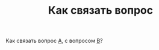 ﻿---
title: "Как связать вопрос"
se.owner.user_id: 188116
se.owner.display_name: "hedgehogues"
se.owner.link: "https://ru.meta.stackoverflow.com/users/188116/hedgehogues"
se.link: "https://ru.meta.stackoverflow.com/questions/10430/%d0%9a%d0%b0%d0%ba-%d1%81%d0%b2%d1%8f%d0%b7%d0%b0%d1%82%d1%8c-%d0%b2%d0%be%d0%bf%d1%80%d0%be%d1%81"
se.question_id: 10430
se.post_type: question
se.score: -3
---
<p>Как связать вопрос <a href="https://ru.stackoverflow.com/questions/1121433/private-module-%D0%B2-python">A</a>, с вопросом <a href="https://ru.stackoverflow.com/questions/420987/%D0%9E%D0%B1%D1%80%D0%B0%D1%89%D0%B5%D0%BD%D0%B8%D0%B5-%D0%BA-%D1%84%D1%83%D0%BD%D0%BA%D1%86%D0%B8%D0%B8-%D0%B7%D0%B0%D0%B4%D0%B0%D0%BD%D0%BD%D0%BE%D0%B9-%D0%B2-init-py/1121453">B</a>?</p>
